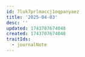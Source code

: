 ```yaml
---
id: 7luk7prlmaccj1oqpanyaez
title: '2025-04-03'
desc: ''
updated: 1743707674048
created: 1743707674048
traitIds:
  - journalNote
---
```

